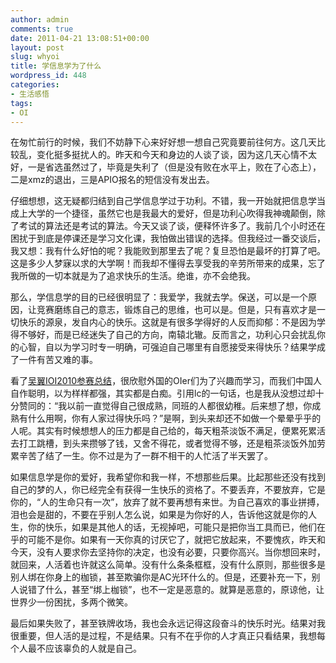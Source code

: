```yaml
---
author: admin
comments: true
date: 2011-04-21 13:08:51+00:00
layout: post
slug: whyoi
title: 学信息学为了什么
wordpress_id: 448
categories:
- 生活感悟
tags:
- OI
---
```


在匆忙前行的时候，我们不妨静下心来好好想一想自己究竟要前往何方。这几天比较乱，变化挺多挺扰人的。昨天和今天和身边的人谈了谈，因为这几天心情不太好，一是省选虽然过了，毕竟是失利了（但是没有败在水平上，败在了心态上），二是xmz的退出，三是APIO报名的短信没有发出去。

仔细想想，这无疑都归结到自己学信息学过于功利。不错，我一开始就把信息学当成上大学的一个捷径，虽然它也是我最大的爱好，但是功利心吹得我神魂颠倒，除了考试的算法还是考试的算法。今天又谈了谈，便释怀许多了。我前几个小时还在困扰于到底是停课还是学习文化课，我怕做出错误的选择。但我经过一番交谈后，我又想：我有什么好怕的呢？我能败到那里去了呢？复旦恐怕是最坏的打算了吧。这是多少人梦寐以求的大学啊！而我却不懂得去享受我的辛劳所带来的成果，忘了我所做的一切本就是为了追求快乐的生活。绝谁，亦不会绝我。

那么，学信息学的目的已经很明显了：我爱学，我就去学。保送，可以是一个原因，让竞赛磨练自己的意志，锻炼自己的思维，也可以是。但是，只有喜欢才是一切快乐的源泉，发自内心的快乐。这就是有很多学得好的人反而抑郁：不是因为学得不够好，而是已经迷失了自己的方向，南辕北辙。反而言之，功利心只会扰乱你的心智，自以为学习时专一明确，可强迫自己哪里有自愿接受来得快乐？结果学成了一件有苦又难的事。

看了[吴翼IOI2010参赛总结](http://www.noi.cn/noi-news/2009-09-17-14-23-34/314-ioi2010)，很欣慰外国的OIer们为了兴趣而学习，而我们中国人自作聪明，以为样样都强，其实都是白痴。引用lc的一句话，也是我从没想过却十分赞同的：“我以前一直觉得自己很成熟，同班的人都很幼稚。后来想了想，你成熟有什么用啊，你有人家过得快乐吗？”是啊，到头来却还不如做一个晕晕乎乎的人呢。其实有时候想想人的压力都是自己给的，每天粗茶淡饭不满足，便累死累活去打工跳槽，到头来攒够了钱，又舍不得花，或者觉得不够，还是粗茶淡饭外加劳累辛苦了结了一生。你不过是为了一群不相干的人忙活了半天罢了。

如果信息学是你的爱好，我希望你和我一样，不想那些后果。比起那些还没有找到自己的梦的人，你已经完全有获得一生快乐的资格了。不要丢弃，不要放弃，它是你的，“人的生命只有一次”，放弃了就不要再想有来世。为自己喜欢的事业拼搏，泪也会是甜的，不要在乎别人怎么说，如果是为你好的人，告诉他这就是你的人生，你的快乐，如果是其他人的话，无视掉吧，可能只是把你当工具而已，他们在乎的可能不是你。如果有一天你真的讨厌它了，就把它放起来，不要愧疚，昨天和今天，没有人要求你去坚持你的决定，也没有必要，只要你高兴。当你想回来时，就回来，人活着也许就这么简单。没有什么条条框框，没有什么原则，那些很多是别人绑在你身上的枷锁，甚至欺骗你是AC光环什么的。但是，还要补充一下，别人说错了什么，甚至“绑上枷锁”，也不一定是恶意的。就算是恶意的，原谅他，让世界少一份困扰，多两个微笑。

最后如果失败了，甚至铁牌收场，我也会永远记得这段奋斗的快乐时光。结果对我很重要，但人活的是过程，不是结果。只有不在乎你的人才真正只看结果，我想每个人最不应该辜负的人就是自己。
